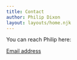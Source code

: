 ```yaml
---
title: Contact
author: Philip Dixon
layout: layouts/home.njk
---
```

You can reach Philip here:

<a href="mailto:philip_dixon@att.net">Email address</a>